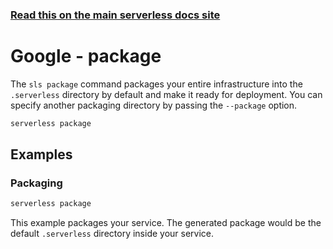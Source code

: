 <!--
title: Serverless Framework Commands - Google Cloud Functions - Package
menuText: package
menuOrder: 3
description: Package your service according to a specified provider
layout: Doc
-->

<!-- DOCS-SITE-LINK:START automatically generated  -->

### [Read this on the main serverless docs site](https://www.serverless.com/framework/docs/providers/google/cli-reference/package)

<!-- DOCS-SITE-LINK:END -->

# Google - package

The `sls package` command packages your entire infrastructure into the `.serverless` directory by default and make it ready for deployment. You can specify another packaging directory by passing the `--package` option.

```bash
serverless package
```

## Examples

### Packaging

```bash
serverless package
```

This example packages your service. The generated package would be the default `.serverless` directory inside your service.
